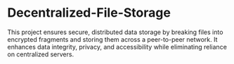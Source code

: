 # Decentralized-File-Storage
This project ensures secure, distributed data storage by breaking files into encrypted fragments and storing them across a peer-to-peer network. It enhances data integrity, privacy, and accessibility while eliminating reliance on centralized servers.
